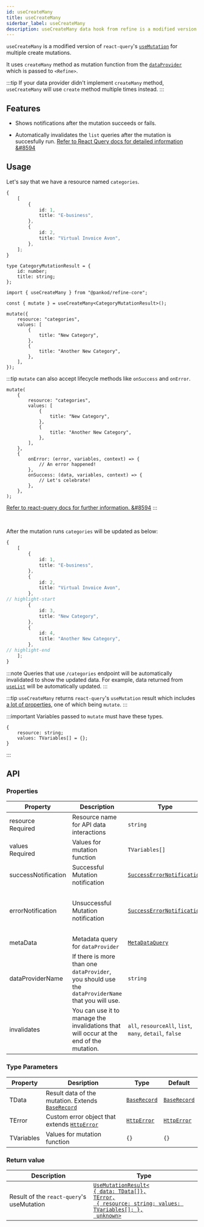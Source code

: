 ```yaml
---
id: useCreateMany
title: useCreateMany
siderbar_label: useCreateMany
description: useCreateMany data hook from refine is a modified version of react-query's useMutation for multiple create mutations
---
```


`useCreateMany` is a modified version of `react-query`'s [`useMutation`](https://react-query.tanstack.com/reference/useMutation#) for multiple create mutations.

It uses `createMany` method as mutation function from the [`dataProvider`](/api-reference/core/providers/data-provider.md) which is passed to `<Refine>`.

:::tip
If your data provider didn't implement `createMany` method, `useCreateMany` will use `create` method multiple times instead.
:::

## Features

-   Shows notifications after the mutation succeeds or fails.

-   Automatically invalidates the `list` queries after the mutation is succesfully run.
    [Refer to React Query docs for detailed information &#8594](https://react-query.tanstack.com/guides/invalidations-from-mutations)

## Usage

Let's say that we have a resource named `categories`.

```ts title="https://api.fake-rest.refine.dev/categories"
{
    [
        {
            id: 1,
            title: "E-business",
        },
        {
            id: 2,
            title: "Virtual Invoice Avon",
        },
    ];
}
```

```tsx 
type CategoryMutationResult = {
    id: number;
    title: string;
};

import { useCreateMany } from "@pankod/refine-core";

const { mutate } = useCreateMany<CategoryMutationResult>();

mutate({
    resource: "categories",
    values: [
        {
            title: "New Category",
        },
        {
            title: "Another New Category",
        },
    ],
});
```

:::tip
`mutate` can also accept lifecycle methods like `onSuccess` and `onError`. 

```tsx 
mutate(
    {
        resource: "categories",
        values: [
            {
                title: "New Category",
            },
            {
                title: "Another New Category",
            },
        ],
    },
    {
        onError: (error, variables, context) => {
            // An error happened!
        },
        onSuccess: (data, variables, context) => {
            // Let's celebrate!
        },
    },
);
```

[Refer to react-query docs for further information. &#8594](https://react-query.tanstack.com/guides/mutations#mutation-side-effects)
:::

<br />

After the mutation runs `categories` will be updated as below:

```ts title="https://api.fake-rest.refine.dev/categories"
{
    [
        {
            id: 1,
            title: "E-business",
        },
        {
            id: 2,
            title: "Virtual Invoice Avon",
        },
// highlight-start
        {
            id: 3,
            title: "New Category",
        },
        {
            id: 4,
            title: "Another New Category",
        },
// highlight-end
    ];
}
```

:::note
Queries that use `/categories` endpoint will be automatically invalidated to show the updated data. For example, data returned from [`useList`](useList.md) will be automatically updated.
:::

:::tip
`useCreateMany` returns `react-query`'s `useMutation` result which includes [a lot of properties](https://react-query.tanstack.com/reference/useMutation), one of which being `mutate`.
:::

:::important
Variables passed to `mutate` must have these types.

```tsx
{
    resource: string;
    values: TVariables[] = {};
}
```

:::

## API

### Properties

| Property                                                                                            | Description                                                                                        | Type                                                                       | Default                                                              |
| --------------------------------------------------------------------------------------------------- | -------------------------------------------------------------------------------------------------- | -------------------------------------------------------------------------- | -------------------------------------------------------------------- |
| <div className="required-block"><div>resource</div> <div className=" required">Required</div></div> | Resource name for API data interactions                                                            | `string`                                                                   |                                                                      |
| values <div className=" required">Required</div>                                                    | Values for mutation function                                                                       | `TVariables[]`                                                             | [{}]                                                                 |
| successNotification                                                                                 | Successful Mutation notification                                                                   | [`SuccessErrorNotification`](/api-reference/core/interfaces.md#successerrornotification) | "Successfully created `resource`s"                                   |
| errorNotification                                                                                   | Unsuccessful Mutation notification                                                                 | [`SuccessErrorNotification`](/api-reference/core/interfaces.md#successerrornotification) | "There was an error creating `resource` (status code: `statusCode`)" |
| metaData                                                                                            | Metadata query for `dataProvider`                                                                  | [`MetaDataQuery`](/api-reference/core/interfaces.md#metadataquery)                       | {}                                                                   |
| dataProviderName                                                                                    | If there is more than one `dataProvider`, you should use the `dataProviderName` that you will use. | `string`                                                                   | `default`                                                            |
| invalidates                                                                                        | You can use it to manage the invalidations that will occur at the end of the mutation.           | `all`, `resourceAll`, `list`, `many`, `detail`, `false`                    | `["list", "many"]`                                                   |

### Type Parameters

| Property   | Desription                                                                          | Type                                           | Default                                        |
| ---------- | ----------------------------------------------------------------------------------- | ---------------------------------------------- | ---------------------------------------------- |
| TData      | Result data of the mutation. Extends [`BaseRecord`](/api-reference/core/interfaces.md#baserecord) | [`BaseRecord`](/api-reference/core/interfaces.md#baserecord) | [`BaseRecord`](/api-reference/core/interfaces.md#baserecord) |
| TError     | Custom error object that extends [`HttpError`](/api-reference/core/interfaces.md#httperror)       | [`HttpError`](/api-reference/core/interfaces.md#httperror)   | [`HttpError`](/api-reference/core/interfaces.md#httperror)   |
| TVariables | Values for mutation function                                                        | `{}`                                           | `{}`                                           |

### Return value

| Description                               | Type                                                                                                                                                                                     |
| ----------------------------------------- | ---------------------------------------------------------------------------------------------------------------------------------------------------------------------------------------- |
| Result of the `react-query`'s useMutation | [`UseMutationResult<`<br/>`{ data: TData[]},`<br/>`TError,`<br/>` { resource: string; values: TVariables[]; },`<br/>` unknown>`](https://react-query.tanstack.com/reference/useMutation) |
